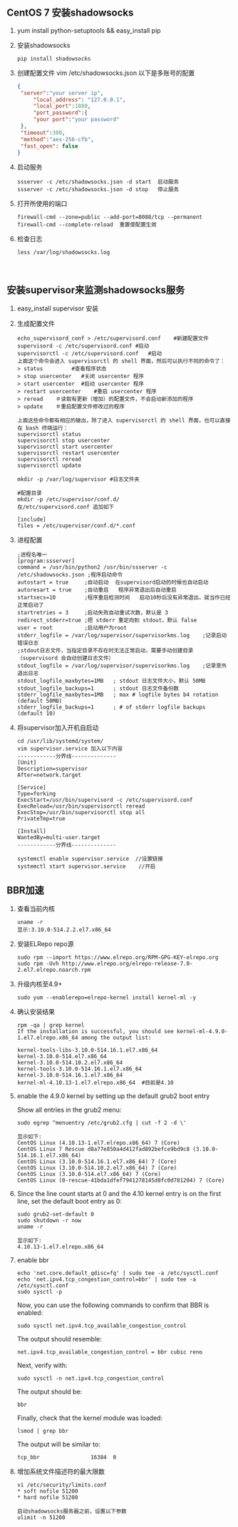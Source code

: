 

## CentOS 7 安装shadowsocks

1. yum install python-setuptools && easy_install pip

2. 安装shadowsocks

   ```
   pip install shadowsocks
   ```

3. 创建配置文件     vim /etc/shadowsocks.json 以下是多账号的配置

   ```json
   {
   	"server":"your server ip",
     	"local_address": "127.0.0.1",
     	"local_port":1080,
     	"port_password":{    
   		"your port":"your password"
   	},
   	"timeout":300,
   	"method":"aes-256-cfb",
   	"fast_open": false
   }
   ```

4. 启动服务

   ```
   ssserver -c /etc/shadowsocks.json -d start  启动服务
   ssserver -c /etc/shadowsocks.json -d stop   停止服务
   ```

5. 打开所使用的端口

   ```
   firewall-cmd --zone=public --add-port=8088/tcp --permanent
   firewall-cmd --complete-reload  重置使配置生效
   ```

6. 检查日志

   ```
   less /var/log/shadowsocks.log
   ```

   ​

## 安装supervisor来监测shadowsocks服务

1. easy_install supervisor  安装

2. 生成配置文件

   ```
   echo_supervisord_conf > /etc/supervisord.conf    #新建配置文件
   supervisord -c /etc/supervisord.conf	#启动
   supervisorctl -c /etc/supervisord.conf	#启动
   上面这个命令会进入 supervisorctl 的 shell 界面，然后可以执行不同的命令了：
   > status    		#查看程序状态
   > stop usercenter   #关闭 usercenter 程序
   > start usercenter  #启动 usercenter 程序
   > restart usercenter    #重启 usercenter 程序
   > reread    ＃读取有更新（增加）的配置文件，不会启动新添加的程序
   > update    ＃重启配置文件修改过的程序
   
   上面这些命令都有相应的输出，除了进入 supervisorctl 的 shell 界面，也可以直接在 bash 终端运行：
   supervisorctl status
   supervisorctl stop usercenter
   supervisorctl start usercenter
   supervisorctl restart usercenter
   supervisorctl reread
   supervisorctl update
   
   mkdir -p /var/log/supervisor	#日志文件夹
   
   #配置目录
   mkdir -p /etc/supervisor/conf.d/
   在/etc/supervisord.conf 追加如下
   
   [include]
   files = /etc/supervisor/conf.d/*.conf
   ```

3. 进程配置

   ```shell
   ;进程名唯一
   [program:ssserver]
   command = /usr/bin/python2 /usr/bin/ssserver -c /etc/shadowsocks.json ;程序启动命令
   autostart = true     ;自动启动  在supervisord启动的时候也自动启动
   autoresart = true    ;自动重启	程序异常退出后自动重启
   startsecs=10         ;程序重启检测时间	启动10秒后没有异常退出，就当作已经正常启动了
   startretries = 3     ;启动失败自动重试次数，默认是 3
   redirect_stderr=true ;把 stderr 重定向到 stdout，默认 false
   user = root          ;启动用户为root
   stderr_logfile = /var/log/supervisor/supervisorkms.log    ;记录启动错误日志
   ;stdout日志文件，当指定目录不存在时无法正常启动，需要手动创建目录（supervisord 会自动创建日志文件）
   stdout_logfile = /var/log/supervisor/supervisorkms.log    ;记录意外退出日志
   stdout_logfile_maxbytes=1MB   ; stdout 日志文件大小，默认 50MB
   stdout_logfile_backups=1      ; stdout 日志文件备份数
   stderr_logfile_maxbytes=1MB   ; max # logfile bytes b4 rotation (default 50MB)
   stderr_logfile_backups=1      ; # of stderr logfile backups (default 10)	
   ```

4. 将supervisor加入开机自启动

   ```
   cd /usr/lib/systemd/system/
   vim supervisor.service 加入以下内容
   ------------分界线--------------
   [Unit]
   Description=supervisor
   After=network.target
   
   [Service]
   Type=forking
   ExecStart=/usr/bin/supervisord -c /etc/supervisord.conf
   ExecReload=/usr/bin/supervisorctl reread
   ExecStop=/usr/bin/supervisorctl stop all
   PrivateTmp=true
   
   [Install]
   WantedBy=multi-user.target
   ------------分界线--------------
   
   systemctl enable supervisor.service  //设置链接
   systemctl start supervisor.service	 //开启
   ```

## BBR加速

1. 查看当前内核

   ```
   uname -r
   显示:3.10.0-514.2.2.el7.x86_64
   ```

2. 安装ELRepo repo源

   ```
   sudo rpm --import https://www.elrepo.org/RPM-GPG-KEY-elrepo.org
   sudo rpm -Uvh http://www.elrepo.org/elrepo-release-7.0-2.el7.elrepo.noarch.rpm
   ```

3. 升级内核至4.9+

   ```
   sudo yum --enablerepo=elrepo-kernel install kernel-ml -y
   ```

4. 确认安装结果

   ```
   rpm -qa | grep kernel
   If the installation is successful, you should see kernel-ml-4.9.0-1.el7.elrepo.x86_64 among the output list:
   ```

   ```
   kernel-tools-libs-3.10.0-514.16.1.el7.x86_64
   kernel-3.10.0-514.el7.x86_64
   kernel-3.10.0-514.10.2.el7.x86_64
   kernel-tools-3.10.0-514.16.1.el7.x86_64
   kernel-3.10.0-514.16.1.el7.x86_64
   kernel-ml-4.10.13-1.el7.elrepo.x86_64  #目前是4.10
   ```

5. enable the 4.9.0 kernel by setting up the default grub2 boot entry

   Show all entries in the grub2 menu:

   ```
   sudo egrep ^menuentry /etc/grub2.cfg | cut -f 2 -d \'     
   ```

   ```
   显示如下:
   CentOS Linux (4.10.13-1.el7.elrepo.x86_64) 7 (Core)
   CentOS Linux 7 Rescue d8a77e850a4d412fad892befce9bd9c8 (3.10.0-514.16.1.el7.x86_64)
   CentOS Linux (3.10.0-514.16.1.el7.x86_64) 7 (Core)
   CentOS Linux (3.10.0-514.10.2.el7.x86_64) 7 (Core)
   CentOS Linux (3.10.0-514.el7.x86_64) 7 (Core)
   CentOS Linux (0-rescue-41bda1dfef7941278145d8fc0d781204) 7 (Core)
   ```

6. Since the line count starts at 0 and the 4.10 kernel entry is on the first line, set the default boot entry as 0:

   ```
   sudo grub2-set-default 0
   sudo shutdown -r now
   uname -r
   ```

   ```
   显示如下:
   4.10.13-1.el7.elrepo.x86_64
   ```

7. enable bbr

   ```
   echo 'net.core.default_qdisc=fq' | sudo tee -a /etc/sysctl.conf
   echo 'net.ipv4.tcp_congestion_control=bbr' | sudo tee -a /etc/sysctl.conf
   sudo sysctl -p
   ```

   Now, you can use the following commands to confirm that BBR is enabled:

   ```
   sudo sysctl net.ipv4.tcp_available_congestion_control
   ```

   The output should resemble:

   ```
   net.ipv4.tcp_available_congestion_control = bbr cubic reno
   ```

   Next, verify with:

   ```
   sudo sysctl -n net.ipv4.tcp_congestion_control
   ```

   The output should be:

   ```
   bbr
   ```

   Finally, check that the kernel module was loaded:

   ```
   lsmod | grep bbr
   ```

   The output will be similar to:

   ```shell
   tcp_bbr                16384  0
   ```

8. 增加系统文件描述符的最大限数

   ```
   vi /etc/security/limits.conf
   * soft nofile 51200
   * hard nofile 51200

   启动shadowsocks服务器之前，设置以下参数
   ulimit -n 51200
   ```

   ​



